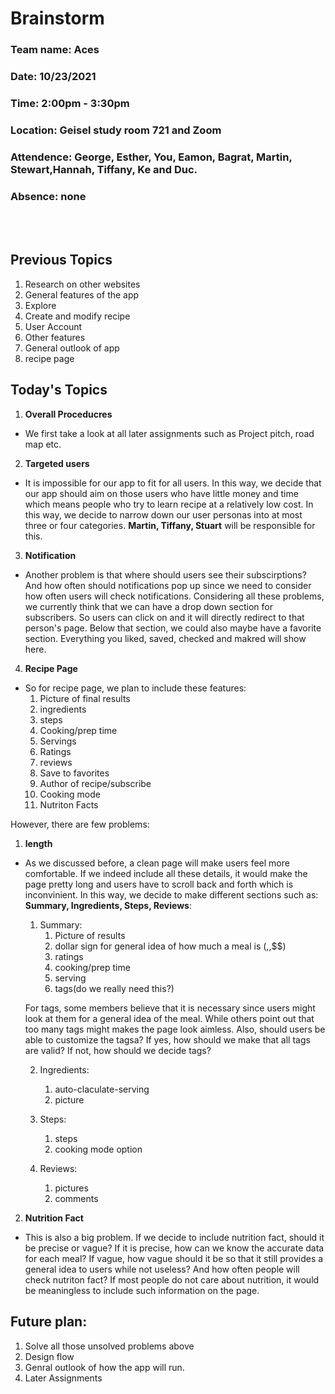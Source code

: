 # Brainstorm
### Team name: Aces
### Date: 10/23/2021
### Time: 2:00pm - 3:30pm
### Location: Geisel study room 721 and Zoom
### Attendence: George, Esther, You, Eamon, Bagrat, Martin, Stewart,Hannah, Tiffany, Ke and Duc.
### Absence: none
<br></br>

## Previous Topics
1. Research on other websites
2. General features of the app
3. Explore
4. Create and modify recipe
5. User Account
6. Other features
7. General outlook of app
8. recipe page

## Today's Topics
1. **Overall Proceducres**
- We first take a look at all later assignments such as Project pitch, road map etc.
2. **Targeted users**
- It is impossible for our app to fit for all users. In this way, we decide that our app should aim on those users who have little money and time
which means people who try to learn recipe at a relatively low cost. In this way, we decide to narrow down our user personas into at most three
or four categories. **Martin, Tiffany, Stuart** will be responsible for this.
3. **Notification**
- Another problem is that where should users see their subscirptions? And how often should notifications pop up since we need to consider how often
users will check notifications. Considering all these problems, we currently think that we can have a drop down section for subscribers. 
So users can click on and it will directly redirect to that person's page. Below that section, we could also maybe have a favorite section. 
Everything you liked, saved, checked and makred will show here.
4. **Recipe Page**
- So for recipe page, we plan to include these features:
  1. Picture of final results
	2. ingredients
	3. steps
	4. Cooking/prep time
	5. Servings
	6. Ratings
	7. reviews
	8. Save to favorites
	9. Author of recipe/subscribe
	10. Cooking mode
	11. Nutriton Facts
  
 However, there are few problems:
 1. **length**
 - As we discussed before, a clean page will make users feel more comfortable. If we indeed include all these details, it would make
 the page pretty long and users have to scroll back and forth which is inconvinient. In this way, we decide to make different sections
 such as: **Summary, Ingredients, Steps, Reviews**:
   1. Summary:
      1. Picture of results
      2. dollar sign for general idea of how much a meal is ($,$$,$$$)
      3. ratings
      4. cooking/prep time
      5. serving
      6. tags(do we really need this?)
      
    For tags, some members believe that it is necessary since users might look at them for a general idea of the meal. While
    others point out that too many tags might makes the page look aimless. Also, should users be able to customize the tagsa?
    If yes, how should we make that all tags are valid? If not, how should we decide tags?
    
    2. Ingredients:
       1. auto-claculate-serving
       2. picture
    
    3. Steps:
       1. steps
       2. cooking mode option
       
    4. Reviews:
       1. pictures
       2. comments
   
2. **Nutrition Fact**
- This is also a big problem. If we decide to include nutrition fact, should it be precise or vague? If it is precise, how can we know the accurate data for each meal? If vague, 
how vague should it be so that it still provides a general idea to users while not useless? And how often people will check nutriton fact? If most people do not care about nutrition,
it would be meaningless to include such information on the page.

## Future plan:
1. Solve all those unsolved problems above
2. Design flow
3. Genral outlook of how the app will run.
4. Later Assignments
